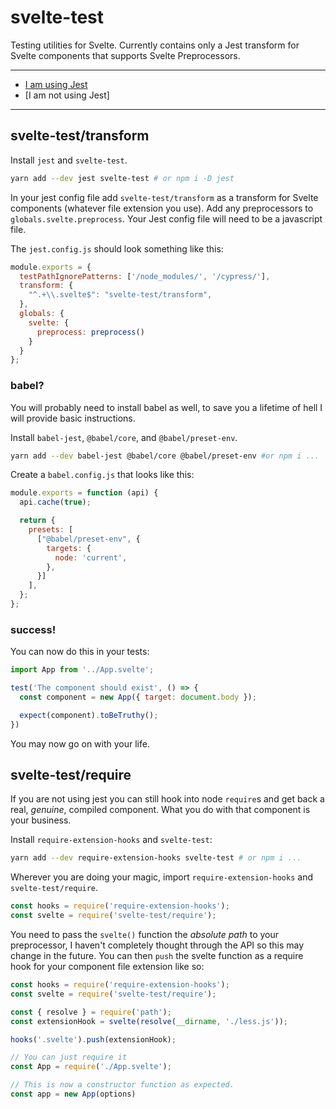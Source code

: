 # svelte-test

Testing utilities for Svelte. Currently contains only a Jest transform for Svelte components that supports Svelte Preprocessors.

---

- [I am using Jest](#svelte-test/transform)
- [I am not using Jest]

---

## svelte-test/transform

Install `jest` and `svelte-test`.

```bash
yarn add --dev jest svelte-test # or npm i -D jest
```

In your jest config file add `svelte-test/transform` as a transform for Svelte components (whatever file extension you use). Add any preprocessors to `globals.svelte.preprocess`. Your Jest config file will need to be a javascript file.


The `jest.config.js` should look something like this:

```js
module.exports = {
  testPathIgnorePatterns: ['/node_modules/', '/cypress/'],
  transform: {
    "^.+\\.svelte$": "svelte-test/transform",
  },
  globals: {
    svelte: {
      preprocess: preprocess()
    }
  }
};
```

### babel?

You will probably need to install babel as well, to save you a lifetime of hell I will provide basic instructions.

Install `babel-jest`, `@babel/core`, and `@babel/preset-env`.

```bash
yarn add --dev babel-jest @babel/core @babel/preset-env #or npm i ...
```

Create a `babel.config.js` that looks like this:

```js
module.exports = function (api) {
  api.cache(true);

  return {
    presets: [
      ["@babel/preset-env", {
        targets: {
          node: 'current',
        },
      }]
    ],
  };
};
```

### success!

You can now do this in your tests:

```js
import App from '../App.svelte';

test('The component should exist', () => {
  const component = new App({ target: document.body });

  expect(component).toBeTruthy();
})
```

You may now go on with your life.

## svelte-test/require

If you are not using jest you can still hook into node `require`s and get back a real, *genuine*, compiled component. What you do with that component is your business.

Install `require-extension-hooks` and `svelte-test`:

```bash
yarn add --dev require-extension-hooks svelte-test # or npm i ...
```

Wherever you are doing your magic, import `require-extension-hooks` and `svelte-test/require`. 


```js
const hooks = require('require-extension-hooks');
const svelte = require('svelte-test/require');
```

You need to pass the `svelte()` function the *absolute path* to your preprocessor, I haven't completely thought through the API so this may change in the future. You can then `push` the svelte function as a require hook for your component file extension like so:

```js
const hooks = require('require-extension-hooks');
const svelte = require('svelte-test/require');

const { resolve } = require('path');
const extensionHook = svelte(resolve(__dirname, './less.js'));

hooks('.svelte').push(extensionHook);

// You can just require it
const App = require('./App.svelte');

// This is now a constructor function as expected.
const app = new App(options)
```



